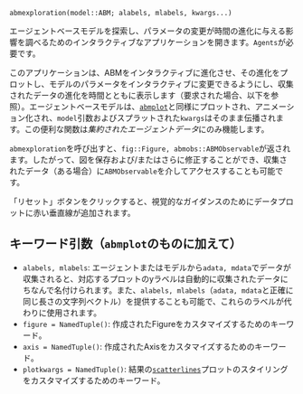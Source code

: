 ```
abmexploration(model::ABM; alabels, mlabels, kwargs...)
```

エージェントベースモデルを探索し、パラメータの変更が時間の進化に与える影響を調べるためのインタラクティブなアプリケーションを開きます。`Agents`が必要です。

このアプリケーションは、ABMをインタラクティブに進化させ、その進化をプロットし、モデルのパラメータをインタラクティブに変更できるようにし、収集されたデータの進化を時間とともに表示します（要求された場合、以下を参照）。エージェントベースモデルは、[`abmplot`](@ref)と同様にプロットされ、アニメーション化され、`model`引数およびスプラットされた`kwargs`はそのまま伝播されます。この便利な関数は*集約されたエージェントデータ*にのみ機能します。

`abmexploration`を呼び出すと、`fig::Figure, abmobs::ABMObservable`が返されます。したがって、図を保存および/またはさらに修正することができ、収集されたデータ（ある場合）に`ABMObservable`を介してアクセスすることも可能です。

「リセット」ボタンをクリックすると、視覚的なガイダンスのためにデータプロットに赤い垂直線が追加されます。

## キーワード引数（`abmplot`のものに加えて）

  * `alabels, mlabels`: エージェントまたはモデルから`adata, mdata`でデータが収集されると、対応するプロットのyラベルは自動的に収集されたデータにちなんで名付けられます。また、`alabels, mlabels`（`adata, mdata`と正確に同じ長さの文字列ベクトル）を提供することも可能で、これらのラベルが代わりに使用されます。
  * `figure = NamedTuple()`: 作成されたFigureをカスタマイズするためのキーワード。
  * `axis = NamedTuple()`: 作成されたAxisをカスタマイズするためのキーワード。
  * `plotkwargs = NamedTuple()`: 結果の[`scatterlines`](https://makie.juliaplots.org/dev/examples/plotting_functions/scatterlines/index.html)プロットのスタイリングをカスタマイズするためのキーワード。

```
